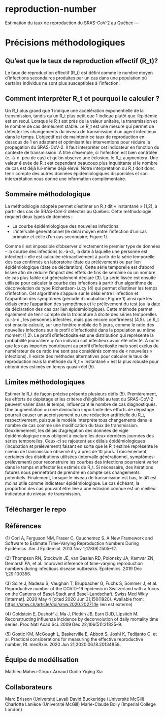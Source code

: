 # reproduction-number

Estimation du taux de reproduction du SRAS-CoV-2 au Québec —

# Précisions méthodologiques
## Qu’est que le taux de reproduction effectif (R\_t)?

Le taux de reproduction effectif (R\_t) est défini comme le nombre moyen d’infections secondaires produites par un cas dans une population où certains individus ne sont plus susceptibles à l’infection. 

## Comment interpréter R\_t et pourquoi le calculer ?

Un R\_t plus grand que 1 indique une accélération exponentielle de la transmission, tandis qu’un R\_t plus petit que 1 indique plutôt que l’épidémie est en recul. Lorsque le R\_t est près de la valeur unitaire, la transmission et le nombre de cas demeurent stable. Le R\_t est une mesure qui permet de détecter les changements du niveau de transmission d’un agent infectieux dans le temps. L’objectif est de maintenir ce taux de reproduction en dessous de 1 en adaptant et optimisant les interventions pour réduire la propagation du SRAS-CoV-2.
Il faut interpréter cet indicateur en fonction du contexte de transmission. À titre d’exemple, si l’infection est bien contrôlée (c.-à-d. peu de cas) et qu’on observe une éclosion, le R\_t augmentera. Une valeur élevée de R\_t est cependant beaucoup plus inquiétante si le nombre de cas est déjà lui-même déjà élevé. Notre interprétation du R\_t doit donc tenir compte des autres données épidémiologiques disponibles et son interprétation nous donne une information complémentaire.

## Sommaire méthodologique

La méthodologie adoptée permet d’estimer un R\_t dit « instantané » (1,2), à partir des cas de SRAS-CoV-2 détectés au Québec. Cette méthodologie requiert deux types de données :

 - La courbe épidémiologique des nouvelles infections.
 - L’intervalle générationnel (le délai moyen entre l’infection d’un cas primaire et celle d’un cas secondaire; Figure 1).

Comme il est impossible d’observer directement le premier type de données – la courbe des infections (c.-à-d., la date à laquelle une personne est infectée) – elle est calculée rétroactivement à partir de la série temporelle des cas confirmés en laboratoire (date du prélèvement) ou par lien épidémiologique (date de déclaration). Cette série temporelle est d’abord lissée afin de réduire l’impact des effets de fins de semaine où un nombre de cas plus faible est généralement déclaré (3). La série lissée est ensuite utilisée pour calculer la courbe des infections à partir d’un algorithme de déconvolution de type Richardson-Lucy (4) qui permet d’estimer les temps d’infection. Cet algorithme s’appuie sur le délai entre l’infection et l’apparition des symptômes (période d’incubation; Figure 1) ainsi que les délais entre l’apparition des symptômes et le prélèvement du test (ou la date de déclaration des cas par lien épidémiologique). Cette méthode permet également de tenir compte de la troncature à droite des séries temporelles (c.-à-d., les personnes infectées, mais pas encore confirmées) (4,5). Le R\_t est ensuite calculé, sur une fenêtre mobile de 5 jours, comme le ratio des nouvelles infections sur le profil d’infectiosité dans la population au même moment (1,2). Le profil d’infectiosité est une distribution qui représente la probabilité journalière qu’un individu soit infectieux avoir été infecté. À noter que les cas importés contribuent au profil d’infectiosité mais sont exclus du numérateur de ce ratio (ne sont pas considérés comme de « nouvelles » infections). Il existe des méthodes alternatives pour calculer le taux de reproduction mais la méthode du R\_t « instantané » est la plus robuste pour obtenir des estimés en temps quasi-réel (5).

## Limites méthodologiques

Estimer le R\_t  de façon précise présente plusieurs défis (5). Premièrement, les efforts de dépistage et les critères d’éligibilité au test du SRAS-CoV-2 peuvent varier dans le temps, influençant le nombre de cas diagnostiqués. Une augmentation ou une diminution importante des efforts de dépistage pourrait causer un accroissement ou une réduction artificielle du R\_t, respectivement, puisque le modèle interprète tous changements dans le nombre de cas comme une modification du taux de transmission. Deuxièmement, les délais d’agrégation des données de vigie épidémiologique nous obligent à exclure les deux dernières journées des séries temporelles. Ceux-ci se rajoutent aux délais épidémiologiques (incubation et prélèvement) faisant en sorte que le R\_t estimé représente le niveau de transmission observé il y a près de 10 jours. Troisièmement, certaines des distributions utilisées (intervalle générationnel, symptômes-prélèvement) pour reconstruire les courbes des infections pourraient varier dans le temps et affecter les estimés de R\_t. Si nécessaire, des itérations futures nous permettront de prendre en compte ces changements potentiels. Finalement, lorsque le niveau de transmission est bas, le 𝓡t est moins utile comme indicateur épidémiologique. Le cas échéant, la proportion des cas pouvant être liée à une éclosion connue est un meilleur indicateur du niveau de transmission.

## Télécharger le repo



## Références
(1) Cori A, Ferguson NM, Fraser C, Cauchemez S. A New Framework and Software to Estimate Time-Varying Reproduction Numbers During Epidemics. Am J Epidemiol. 2013 Nov 1;178(9):1505–12.

(2) Thompson RN, Stockwin JE, van Gaalen RD, Polonsky JA, Kamvar ZN, Demarsh PA, et al. Improved inference of time-varying reproduction numbers during infectious disease outbreaks. Epidemics. 2019 Dec 1;29:100356.

 (3) Scire J, Nadeau S, Vaughan T, Brupbacher G, Fuchs S, Sommer J, et al. Reproductive number of the COVID-19 epidemic in Switzerland with a focus on the Cantons of Basel-Stadt and Basel-Landschaft. Swiss Med Wkly [Internet]. 2020 May 4 [cited 2020 Jun 3];150(1920). Available from: https://smw.ch/article/doi/smw.2020.20271(le lien est externe)
 
(4) Goldstein E, Dushoff J, Ma J, Plotkin JB, Earn DJD, Lipsitch M. Reconstructing influenza incidence by deconvolution of daily mortality time series. Proc Natl Acad Sci. 2009 Dec 22;106(51):21825–9.

(5) Gostic KM, McGough L, Baskerville E, Abbott S, Joshi K, Tedijanto C, et al. Practical considerations for measuring the effective reproductive number, Rt. medRxiv. 2020 Jun 21;2020.06.18.20134858.

## Équipe de modélisation
Mathieu Maheu-Giroux
Arnaud Godin
Yiqing Xia

## Collaborateurs
Marc Brisson (Université Laval)
David Buckeridge (Université McGill)
Charlotte Lanièce (Université McGill)
Marie-Claude Boily (Imperial College London)

